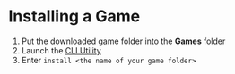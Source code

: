 # Installing a Game
1. Put the downloaded game folder into the __Games__ folder
2. Launch the [CLI Utility](https://jackkillian.github.io/GameJS/CLI-Utility "CLI Utility Docs")
3. Enter ```install <the name of your game folder>```
